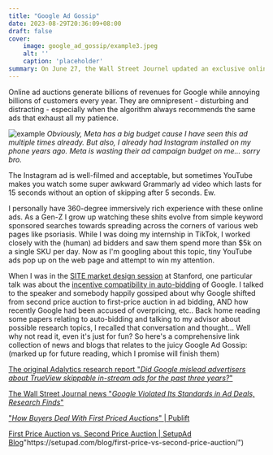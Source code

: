```yaml
---
title: "Google Ad Gossip"
date: 2023-08-29T20:36:09+08:00
draft: false
cover:
    image: google_ad_gossip/example3.jpeg
    alt: ''
    caption: 'placeholder'
summary: On June 27, the Wall Street Journel updated an exclusive online news post titled 'Google Violated Its Standards in Ad Deals, Research Finds', based on a 127-page research report published by Analytics. The potential conflict involves renown names such as TikTok, J&J. The impact of the research is huuuuge, according to Wall Street Journel 'Some ad buyers who have reviewed the research say they want their money back'. 
---
```


Online ad auctions generate billions of revenues for Google while annoying billions of customers every year. They are omnipresent - disturbing and distracting - especially when the algorithm always recommends the same ads that exhaust all my patience.

![example](/google_ad_gossip/example1.jpeg)
*Obviously, Meta has a big budget cause I have seen this ad multiple times already. But also, I already had Instagram installed on my phone years ago. Meta is wasting their ad campaign budget on me... sorry bro.*

The Instagram ad is well-filmed and acceptable, but sometimes YouTube makes you watch some super awkward Grammarly ad video which lasts for 15 seconds without an option of skipping after 5 seconds. Ew.

I personally have 360-degree immersively rich experience with these online ads. As a Gen-Z I grow up watching these shits evolve from simple keyword sponsored searches towards spreading across the corners of various web pages like psoriasis. While I was doing my internship in TikTok, I worked closely with the (human) ad bidders and saw them spend more than $5k on a single SKU per day. Now as I'm googling about this topic, tiny YouTube ads pop up on the web page and attempt to win my attention.

When I was in the [SITE market design session](http://economics.stanford.edu/events/site-2023/session-2-market-design") at Stanford, one particular talk was about the [incentive compatibility in auto-bidding](http://arxiv.org/abs/2301.13414) of Google. I talked to the speaker and somebody happily gossiped about why Google shifted from second price auction to first-price auction in ad bidding, AND how recently Google had been accused of overpricing, etc.. Back home reading some papers relating to auto-bidding and talking to my advisor about possible research topics, I recalled that conversation and thought… Well why not read it, even it's just for fun? So here's a comprehensive link collection of news and blogs that relates to the juicy Google Ad Gossip: (marked up for future reading, which I promise will finish them)

[The original Adalytics research report "*Did Google mislead advertisers about TrueView skippable in-stream ads for the past three years?*"](http://adalytics.io/blog/invalid-google-video-partner-trueview-ads')

[The Wall Street Journal news "*Google Violated Its Standards in Ad Deals, Research Finds*"](http://www.wsj.com/articles/google-violated-its-standards-in-ad-deals-research-finds-3e24e041')

["*How Buyers Deal With First Priced Auctions*" | Publift](http://www.publift.com/blog/what-will-googles-first-price-auction-mean-for-publishers")

[First Price Auction vs. Second Price Auction | SetupAd Blog](http://setupad.com/blog/first-price-vs-second-price-auction/")"https://setupad.com/blog/first-price-vs-second-price-auction/")

